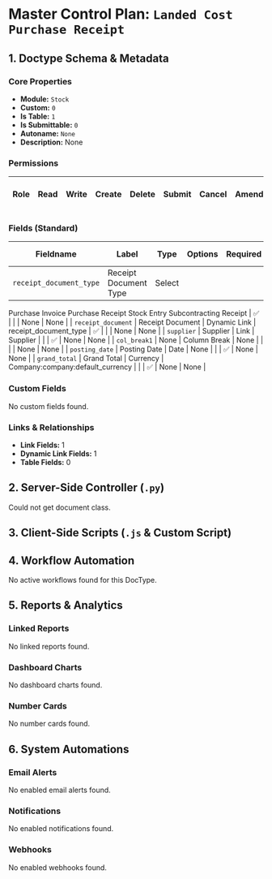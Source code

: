 # Master Control Plan: `Landed Cost Purchase Receipt`

## 1. Doctype Schema & Metadata

### Core Properties
- **Module:** `Stock`
- **Custom:** `0`
- **Is Table:** `1`
- **Is Submittable:** `0`
- **Autoname:** `None`
- **Description:** None

### Permissions
| Role | Read | Write | Create | Delete | Submit | Cancel | Amend | Report | Import | Export | Print | Email | Share | Set User Perms |
|---|---|---|---|---|---|---|---|---|---|---|---|---|---|---|


### Fields (Standard)
| Fieldname | Label | Type | Options | Required | Hidden | Read Only | Default | Description |
|---|---|---|---|---|---|---|---|---|
| `receipt_document_type` | Receipt Document Type | Select | 
Purchase Invoice
Purchase Receipt
Stock Entry
Subcontracting Receipt | ✅ |  |  | None | None |
| `receipt_document` | Receipt Document | Dynamic Link | receipt_document_type | ✅ |  |  | None | None |
| `supplier` | Supplier | Link | Supplier |  |  | ✅ | None | None |
| `col_break1` | None | Column Break | None |  |  |  | None | None |
| `posting_date` | Posting Date | Date | None |  |  | ✅ | None | None |
| `grand_total` | Grand Total | Currency | Company:company:default_currency |  |  | ✅ | None | None |


### Custom Fields
No custom fields found.


### Links & Relationships
- **Link Fields:** 1
- **Dynamic Link Fields:** 1
- **Table Fields:** 0

## 2. Server-Side Controller (`.py`)
Could not get document class.


## 3. Client-Side Scripts (`.js` & Custom Script)




## 4. Workflow Automation
No active workflows found for this DocType.


## 5. Reports & Analytics
### Linked Reports
No linked reports found.


### Dashboard Charts
No dashboard charts found.


### Number Cards
No number cards found.


## 6. System Automations
### Email Alerts
No enabled email alerts found.


### Notifications
No enabled notifications found.


### Webhooks
No enabled webhooks found.

